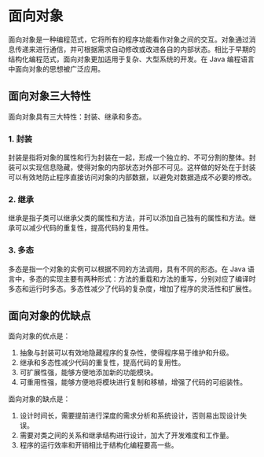 # 面向对象
面向对象是一种编程范式，它将所有的程序功能看作对象之间的交互。对象通过消息传递来进行通信，并可根据需求自动修改或改进各自的内部状态。相比于早期的结构化编程范式，面向对象更加适用于复杂、大型系统的开发。在 Java 编程语言中面向对象的思想被广泛应用。

## 面向对象三大特性
面向对象具有三大特性：封装、继承和多态。

### 1. 封装
   封装是指将对象的属性和行为封装在一起，形成一个独立的、不可分割的整体。封装可以实现信息隐藏，使得对象的内部状态对外部不可见。这样做的好处在于封装可以有效地防止程序直接访问对象的内部数据，以避免对数据造成不必要的修改。

### 2. 继承
   继承是指子类可以继承父类的属性和方法，并可以添加自己独有的属性和方法。继承可以减少代码的重复性，提高代码的复用性。

### 3. 多态
   多态是指一个对象的实例可以根据不同的方法调用，具有不同的形态。在 Java 语言中，多态的实现主要有两种形式：方法的重载和方法的重写，分别对应了编译时多态和运行时多态。多态性减少了代码的复杂度，增加了程序的灵活性和扩展性。

## 面向对象的优缺点
面向对象的优点是：
1. 抽象与封装可以有效地隐藏程序的复杂性，使得程序易于维护和升级。
2. 继承和多态性减少代码的重复性，提高代码的复用性。
3. 可扩展性强，能够方便地添加新的功能模块。
4. 可重用性强，能够方便地将模块进行复制和移植，增强了代码的可组装性。

面向对象的缺点是：
1. 设计时间长，需要提前进行深度的需求分析和系统设计，否则易出现设计失误。
2. 需要对类之间的关系和继承结构进行设计，加大了开发难度和工作量。
3. 程序的运行效率和开销相比于结构化编程要高一些。